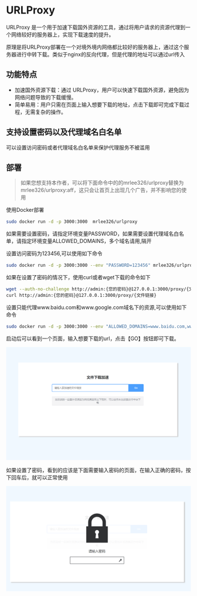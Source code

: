 # URLProxy

URLProxy 是一个用于加速下载国外资源的工具，通过将用户请求的资源代理到一个网络较好的服务器上，实现下载速度的提升。

原理是将URLProxy部署在一个对境外境内网络都比较好的服务器上，通过这个服务器进行中转下载。类似于nginx的反向代理，但是代理的地址可以通过url传入

## 功能特点

- 加速国外资源下载：通过 URLProxy，用户可以快速下载国外资源，避免因为网络问题导致的下载缓慢。
- 简单易用：用户只需在页面上输入想要下载的地址，点击下载即可完成下载过程，无需复杂的操作。

## 支持设置密码以及代理域名白名单

可以设置访问密码或者代理域名白名单来保护代理服务不被滥用

## 部署

> 如果您想支持本作者，可以将下面命令中的的mrlee326/urlproxy替换为mrlee326/urlproxy:aff，这只会让首页上出现几个广告，并不影响您的使用

使用Docker部署

```bash
sudo docker run -d -p 3000:3000  mrlee326/urlproxy 
```

如果需要设置密码，请指定环境变量PASSWORD，如果需要设置代理域名白名单，请指定环境变量ALLOWED_DOMAINS，多个域名请用,隔开

设置访问密码为123456,可以使用如下命令

```bash
sudo docker run -d -p 3000:3000 --env "PASSWORD=123456" mrlee326/urlproxy 
```

如果在设置了密码的情况下，使用curl或者wget下载的命令如下

```bash
wget --auth-no-challenge http://admin:{您的密码}@127.0.0.1:3000/proxy/{文件链接}
curl http://admin:{您的密码}@127.0.0.1:3000/proxy/{文件链接}
```


设置只能代理www.baidu.com和www.google.com域名下的资源,可以使用如下命令

```bash
sudo docker run -d -p 3000:3000 --env "ALLOWED_DOMAINS=www.baidu.com,www.google.com" mrlee326/urlproxy 
```

启动后可以看到一个页面，输入想要下载的url，点击【GO】按钮即可下载。

![首页](index.png)

如果设置了密码，看到的应该是下面需要输入密码的页面，在输入正确的密码，按下回车后，就可以正常使用

![输入密码](lock.png)